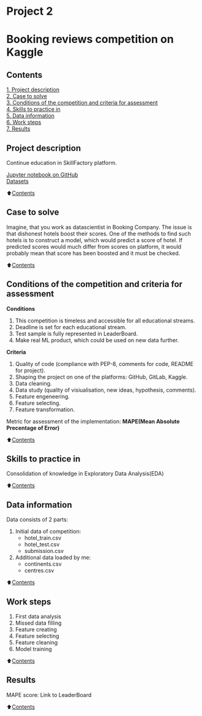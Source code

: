 
#  Project 2
#  Booking reviews competition on Kaggle

## Contents 
[1. Project description](README%20(1).md#Project-description)  
[2. Case to solve](README%20(1).md#Case-to-solve)  
[3. Conditions of the competition and criteria for assessment](README%20(1).md#Conditions-of-the-competition-and-criteria-for-assessment)    
[4. Skills to practice in](README%20(1).md#Skills-to-practice-in)      
[5. Data information](README%20(1).md#Data-information)     
[6. Work steps](README%20(1).md#Work-steps)   
[7. Results](README%20(1).md#Results)     


## Project description

Continue education in SkillFactory platform.

[Jupyter notebook on GitHub](https://github.com/DSminer/SFDS_hometasks/tree/main/Project_1/Project%201.ipynb)\
[Datasets](https://drive.google.com/file/d/1xnmDxxRmdL_7vLfHwY61M_E2AjxPdCZd/view?usp=sharing)

:arrow_up:[Contents](README%20(1).md#Contents)


## Case to solve

Imagine, that you work as datascientist in Booking Company. 
The issue is that dishonest hotels boost their scores.
One of the methods to find such hotels is to construct a model, which would predict a score of hotel.
If predicted scores would much differ from scores on platform, it would probably mean that score has been boosted and it must be checked.

:arrow_up:[Contents](README%20(1).md#Contents)


##  Conditions of the competition and criteria for assessment
**Conditions**
1. This competition is timeless and accessible for all educational streams.
2. Deadline is set for each educational stream.
3. Test sample is fully represented in LeaderBoard.
4. Make real ML product, which could be used on new data further.

**Criteria**
1. Quality of code (compliance with PEP-8, comments for code, README for project). 
2. Shaping the project on one of the platforms: GitHub, GitLab, Kaggle.
3. Data cleaning.
4. Data study (quality of visiualisation, new ideas, hypothesis, comments).
5. Feature engeneering.
6. Feature selecting.
7. Feature transformation.

Metric for assessment of the implementation: **MAPE(Mean Absolute Precentage of Error)**

:arrow_up:[Contents](README%20(1).md#Contents)


## Skills to practice in

Consolidation of knowledge in Exploratory Data Analysis(EDA)

:arrow_up:[Contents](README%20(1).md#Contents)


## Data information

Data consists of 2 parts:
1. Initial data of competition:
    * hotel_train.csv 
    * hotel_test.csv
    * submission.csv
2. Additional data loaded by me:
    * continents.csv
    * centres.csv
   
:arrow_up:[Contents](README%20(1).md#Contents)


## Work steps

1. First data analysis
2. Missed data filling
3. Feature creating
4. Feature selecting
5. Feature cleaning
6. Model training

:arrow_up:[Contents](README%20(1).md#Contents)


## Results

MAPE score: 
Link to LeaderBoard

:arrow_up:[Contents](README%20(1).md#Contents)
